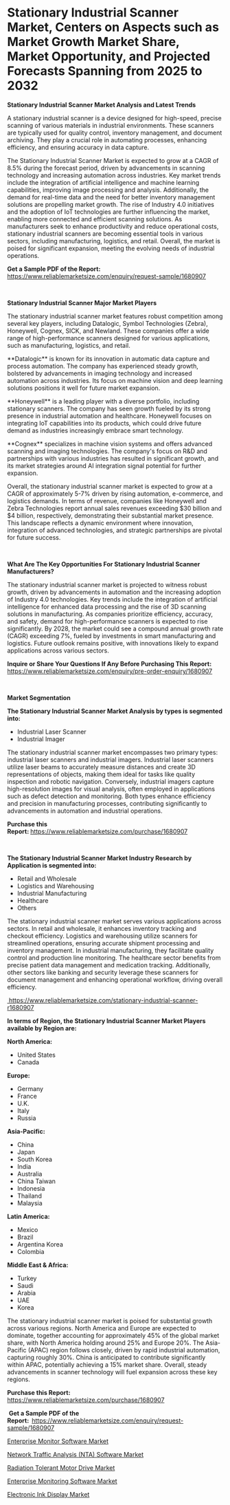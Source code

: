 <p><h1>Stationary Industrial Scanner Market, Centers on Aspects such as Market Growth Market Share, Market Opportunity, and Projected Forecasts Spanning from 2025 to 2032</h1></p><p><strong>Stationary Industrial Scanner Market Analysis and Latest Trends</strong></p>
<p><p>A stationary industrial scanner is a device designed for high-speed, precise scanning of various materials in industrial environments. These scanners are typically used for quality control, inventory management, and document archiving. They play a crucial role in automating processes, enhancing efficiency, and ensuring accuracy in data capture.</p><p>The Stationary Industrial Scanner Market is expected to grow at a CAGR of 8.5% during the forecast period, driven by advancements in scanning technology and increasing automation across industries. Key market trends include the integration of artificial intelligence and machine learning capabilities, improving image processing and analysis. Additionally, the demand for real-time data and the need for better inventory management solutions are propelling market growth. The rise of Industry 4.0 initiatives and the adoption of IoT technologies are further influencing the market, enabling more connected and efficient scanning solutions. As manufacturers seek to enhance productivity and reduce operational costs, stationary industrial scanners are becoming essential tools in various sectors, including manufacturing, logistics, and retail. Overall, the market is poised for significant expansion, meeting the evolving needs of industrial operations.</p></p>
<p><strong>Get a Sample PDF of the Report:&nbsp;</strong> <a href="https://www.reliablemarketsize.com/enquiry/request-sample/1680907?utm_campaign=1903&utm_medium=2&utm_source=Github&utm_content=ia&utm_term=24032025&utm_id=stationary-industrial-scanner">https://www.reliablemarketsize.com/enquiry/request-sample/1680907</a></p>
<p>&nbsp;</p>
<p><strong>Stationary Industrial Scanner Major Market Players</strong></p>
<p><p>The stationary industrial scanner market features robust competition among several key players, including Datalogic, Symbol Technologies (Zebra), Honeywell, Cognex, SICK, and Newland. These companies offer a wide range of high-performance scanners designed for various applications, such as manufacturing, logistics, and retail.</p><p>**Datalogic** is known for its innovation in automatic data capture and process automation. The company has experienced steady growth, bolstered by advancements in imaging technology and increased automation across industries. Its focus on machine vision and deep learning solutions positions it well for future market expansion.</p><p>**Honeywell** is a leading player with a diverse portfolio, including stationary scanners. The company has seen growth fueled by its strong presence in industrial automation and healthcare. Honeywell focuses on integrating IoT capabilities into its products, which could drive future demand as industries increasingly embrace smart technology.</p><p>**Cognex** specializes in machine vision systems and offers advanced scanning and imaging technologies. The company's focus on R&D and partnerships with various industries has resulted in significant growth, and its market strategies around AI integration signal potential for further expansion.</p><p>Overall, the stationary industrial scanner market is expected to grow at a CAGR of approximately 5-7% driven by rising automation, e-commerce, and logistics demands. In terms of revenue, companies like Honeywell and Zebra Technologies report annual sales revenues exceeding $30 billion and $4 billion, respectively, demonstrating their substantial market presence. This landscape reflects a dynamic environment where innovation, integration of advanced technologies, and strategic partnerships are pivotal for future success.</p></p>
<p>&nbsp;</p>
<p><strong>What Are The Key Opportunities For Stationary Industrial Scanner Manufacturers?</strong></p>
<p><p>The stationary industrial scanner market is projected to witness robust growth, driven by advancements in automation and the increasing adoption of Industry 4.0 technologies. Key trends include the integration of artificial intelligence for enhanced data processing and the rise of 3D scanning solutions in manufacturing. As companies prioritize efficiency, accuracy, and safety, demand for high-performance scanners is expected to rise significantly. By 2028, the market could see a compound annual growth rate (CAGR) exceeding 7%, fueled by investments in smart manufacturing and logistics. Future outlook remains positive, with innovations likely to expand applications across various sectors.</p></p>
<p><strong>Inquire or Share Your Questions If Any Before Purchasing This Report:</strong> <a href="https://www.reliablemarketsize.com/enquiry/pre-order-enquiry/1680907?utm_campaign=1903&utm_medium=2&utm_source=Github&utm_content=ia&utm_term=24032025&utm_id=stationary-industrial-scanner">https://www.reliablemarketsize.com/enquiry/pre-order-enquiry/1680907</a></p>
<p>&nbsp;</p>
<p><strong>Market Segmentation</strong></p>
<p><strong>The Stationary Industrial Scanner Market Analysis by types is segmented into:</strong></p>
<p><ul><li>Industrial Laser Scanner</li><li>Industrial Imager</li></ul></p>
<p><p>The stationary industrial scanner market encompasses two primary types: industrial laser scanners and industrial imagers. Industrial laser scanners utilize laser beams to accurately measure distances and create 3D representations of objects, making them ideal for tasks like quality inspection and robotic navigation. Conversely, industrial imagers capture high-resolution images for visual analysis, often employed in applications such as defect detection and monitoring. Both types enhance efficiency and precision in manufacturing processes, contributing significantly to advancements in automation and industrial operations.</p></p>
<p><strong>Purchase this Report:&nbsp;</strong><a href="https://www.reliablemarketsize.com/purchase/1680907?utm_campaign=1903&utm_medium=2&utm_source=Github&utm_content=ia&utm_term=24032025&utm_id=stationary-industrial-scanner">https://www.reliablemarketsize.com/purchase/1680907</a></p>
<p>&nbsp;</p>
<p><strong>The Stationary Industrial Scanner Market Industry Research by Application is segmented into:</strong></p>
<p><ul><li>Retail and Wholesale</li><li>Logistics and Warehousing</li><li>Industrial Manufacturing</li><li>Healthcare</li><li>Others</li></ul></p>
<p><p>The stationary industrial scanner market serves various applications across sectors. In retail and wholesale, it enhances inventory tracking and checkout efficiency. Logistics and warehousing utilize scanners for streamlined operations, ensuring accurate shipment processing and inventory management. In industrial manufacturing, they facilitate quality control and production line monitoring. The healthcare sector benefits from precise patient data management and medication tracking. Additionally, other sectors like banking and security leverage these scanners for document management and enhancing operational workflow, driving overall efficiency.</p></p>
<p><a href="https://www.reliablemarketsize.com/stationary-industrial-scanner-r1680907?utm_campaign=1903&utm_medium=2&utm_source=Github&utm_content=ia&utm_term=24032025&utm_id=stationary-industrial-scanner">&nbsp;https://www.reliablemarketsize.com/stationary-industrial-scanner-r1680907</a></p>
<p><strong>In terms of Region, the Stationary Industrial Scanner Market Players available by Region are:</strong></p>
<p>
    <p> <strong> North America: </strong>
        <ul>
            <li>United States</li>
            <li>Canada</li>
        </ul>
        </p> 
    <p> <strong> Europe: </strong>
        <ul>
            <li>Germany</li>
            <li>France</li>
            <li>U.K.</li>
            <li>Italy</li>
            <li>Russia</li>
        </ul>
        </p> 
    <p> <strong> Asia-Pacific: </strong>
        <ul>
            <li>China</li>
            <li>Japan</li>
            <li>South Korea</li>
            <li>India</li>
            <li>Australia</li>
            <li>China Taiwan</li>
            <li>Indonesia</li>
            <li>Thailand</li>
            <li>Malaysia</li>
        </ul>
        </p> 
    <p> <strong> Latin America: </strong>
        <ul>
            <li>Mexico</li>
            <li>Brazil</li>
            <li>Argentina Korea</li>
            <li>Colombia</li>
        </ul>
        </p> 
    <p> <strong> Middle East & Africa: </strong>
        <ul>
            <li>Turkey</li>
            <li>Saudi</li>
            <li>Arabia</li>
            <li>UAE</li>
            <li>Korea</li>
        </ul>
    </p>
    </p>
<p><p>The stationary industrial scanner market is poised for substantial growth across various regions. North America and Europe are expected to dominate, together accounting for approximately 45% of the global market share, with North America holding around 25% and Europe 20%. The Asia-Pacific (APAC) region follows closely, driven by rapid industrial automation, capturing roughly 30%. China is anticipated to contribute significantly within APAC, potentially achieving a 15% market share. Overall, steady advancements in scanner technology will fuel expansion across these key regions.</p></p>
<p><strong>Purchase this Report: </strong><a href="https://www.reliablemarketsize.com/purchase/1680907?utm_campaign=1903&utm_medium=2&utm_source=Github&utm_content=ia&utm_term=24032025&utm_id=stationary-industrial-scanner">https://www.reliablemarketsize.com/purchase/1680907</a></p>
<p>&nbsp;<strong>Get a Sample PDF of the Report:&nbsp;&nbsp;</strong><a href="https://www.reliablemarketsize.com/enquiry/request-sample/1680907?utm_campaign=1903&utm_medium=2&utm_source=Github&utm_content=ia&utm_term=24032025&utm_id=stationary-industrial-scanner">https://www.reliablemarketsize.com/enquiry/request-sample/1680907</a></p>
<p><strong></strong></p>
<p><p><a href="https://github.com/zeraikulkawb/Market-Research-Report-List-1/blob/main/enterprise-monitor-software-market.md?utm_campaign=1903&utm_medium=2&utm_source=Github&utm_content=ia&utm_term=24032025&utm_id=stationary-industrial-scanner">Enterprise Monitor Software Market</a></p><p><a href="https://github.com/dandatesha7q/Market-Research-Report-List-1/blob/main/network-traffic-analysis-nta-software-market.md?utm_campaign=1903&utm_medium=2&utm_source=Github&utm_content=ia&utm_term=24032025&utm_id=stationary-industrial-scanner">Network Traffic Analysis (NTA) Software Market</a></p><p><a href="https://github.com/rullihipes6h/Market-Research-Report-List-1/blob/main/radiation-tolerant-motor-drive-market.md?utm_campaign=1903&utm_medium=2&utm_source=Github&utm_content=ia&utm_term=24032025&utm_id=stationary-industrial-scanner">Radiation Tolerant Motor Drive Market</a></p><p><a href="https://github.com/ashepherd82/Market-Research-Report-List-7/blob/main/enterprise-monitoring-software-market.md?utm_campaign=1903&utm_medium=2&utm_source=Github&utm_content=ia&utm_term=24032025&utm_id=stationary-industrial-scanner">Enterprise Monitoring Software Market</a></p><p><a href="https://github.com/rojannovarwd/Market-Research-Report-List-1/blob/main/electronic-ink-display-market.md?utm_campaign=1903&utm_medium=2&utm_source=Github&utm_content=ia&utm_term=24032025&utm_id=stationary-industrial-scanner">Electronic Ink Display Market</a></p></p>
